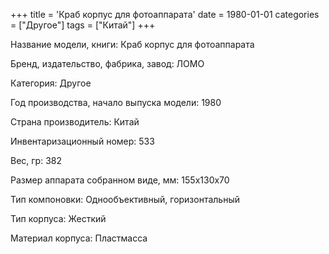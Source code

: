 +++
title = 'Краб корпус для фотоаппарата'
date = 1980-01-01
categories = ["Другое"]
tags = ["Китай"]
+++

Название модели, книги: Краб корпус для фотоаппарата

Бренд, издательство, фабрика, завод: ЛОМО

Категория: Другое

Год производства, начало выпуска модели: 1980

Страна производитель: Китай

Инвентаризационный номер: 533

Вес, гр: 382

Размер аппарата  собранном виде, мм: 155х130х70

Тип компоновки: Однообъективный, горизонтальный

Тип корпуса: Жесткий

Материал корпуса: Пластмасса

